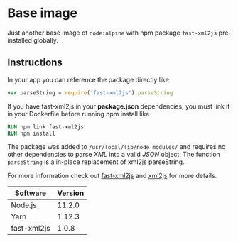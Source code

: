 # Base image 
Just another base image of `node:alpine` with npm package `fast-xml2js` pre-installed globally.

## Instructions

In your app you can reference the package directly like

```javascript
var parseString = require('fast-xml2js').parseString
```

If you have fast-xml2js in your **package.json** dependencies, you must link it in your Dockerfile before running npm install like

```Dockerfile
RUN npm link fast-xml2js
RUN npm install
```

The package was added to `/usr/local/lib/node_modules/` and requires no other dependencies to parse *XML* into a valid *JSON* object. The function `parseString` is a in-place replacement of xml2js parseString. 

For more information check out [fast-xml2js](https://www.npmjs.com/package/fast-xml2js) and [xml2js](https://www.npmjs.com/package/xml2js) for more details.

| Software      | Version 
|---------------|-----------
| Node.js       | 11.2.0
| Yarn          | 1.12.3
| fast-xml2js   | 1.0.8
